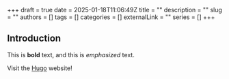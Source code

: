 +++ 
draft = true
date = 2025-01-18T11:06:49Z
title = ""
description = ""
slug = ""
authors = []
tags = []
categories = []
externalLink = ""
series = []
+++
## Introduction

This is **bold** text, and this is *emphasized* text.

Visit the [Hugo](https://gohugo.io) website!
